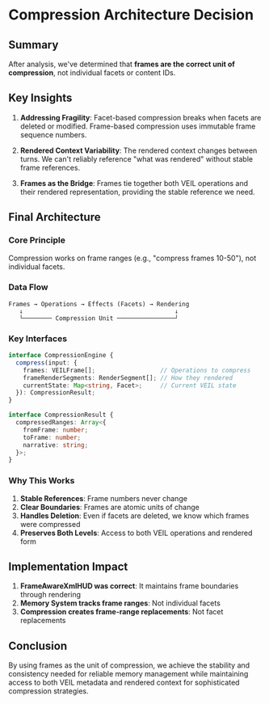 # Compression Architecture Decision

## Summary

After analysis, we've determined that **frames are the correct unit of compression**, not individual facets or content IDs.

## Key Insights

1. **Addressing Fragility**: Facet-based compression breaks when facets are deleted or modified. Frame-based compression uses immutable frame sequence numbers.

2. **Rendered Context Variability**: The rendered context changes between turns. We can't reliably reference "what was rendered" without stable frame references.

3. **Frames as the Bridge**: Frames tie together both VEIL operations and their rendered representation, providing the stable reference we need.

## Final Architecture

### Core Principle
Compression works on frame ranges (e.g., "compress frames 10-50"), not individual facets.

### Data Flow
```
Frames → Operations → Effects (Facets) → Rendering
   ↓                                          ↓
   └──────── Compression Unit ────────────────┘
```

### Key Interfaces
```typescript
interface CompressionEngine {
  compress(input: {
    frames: VEILFrame[];                  // Operations to compress
    frameRenderSegments: RenderSegment[]; // How they rendered
    currentState: Map<string, Facet>;     // Current VEIL state
  }): CompressionResult;
}

interface CompressionResult {
  compressedRanges: Array<{
    fromFrame: number;
    toFrame: number;
    narrative: string;
  }>;
}
```

### Why This Works

1. **Stable References**: Frame numbers never change
2. **Clear Boundaries**: Frames are atomic units of change
3. **Handles Deletion**: Even if facets are deleted, we know which frames were compressed
4. **Preserves Both Levels**: Access to both VEIL operations and rendered form

## Implementation Impact

1. **FrameAwareXmlHUD was correct**: It maintains frame boundaries through rendering
2. **Memory System tracks frame ranges**: Not individual facets
3. **Compression creates frame-range replacements**: Not facet replacements

## Conclusion

By using frames as the unit of compression, we achieve the stability and consistency needed for reliable memory management while maintaining access to both VEIL metadata and rendered context for sophisticated compression strategies.
